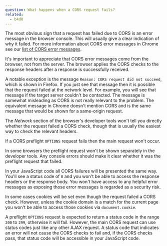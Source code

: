 ```yaml
---
question: What happens when a CORS request fails?
related:
  - b4d0
---
```


The most obvious sign that a request has failed due to CORS is an error message in the browser console. This will
usually give a clear indication of why it failed. For more information about CORS error messages in Chrome see our
[list of CORS error messages](/error-messages).

It's important to appreciate that CORS error messages come from the browser, not from the server. The browser applies
the CORS checks to the response headers after a response is successfully received.

A notable exception is the message `Reason: CORS request did not succeed`, which is shown in Firefox. If you just see
that message then it is possible that the request failed at the network level. For example, you will see that message if
the target server couldn't be contacted. The message is somewhat misleading as CORS is not really relevant to the
problem. The equivalent message in Chrome doesn't mention CORS and is the same message that would be shown for a
same-origin request.

The *Network* section of the browser's developer tools won't tell you directly whether the request failed a CORS check,
though that is usually the easiest way to check the relevant headers.

If a CORS preflight `OPTIONS` request fails then the main request won't occur.

In some browsers the preflight request won't be shown separately in the developer tools. Any console errors should make
it clear whether it was the preflight request that failed.

In your JavaScript code all CORS failures will be presented the same way. You'll see a status code of `0` and you won't
be able to access the response headers or the response body. You won't have access to any helpful error messages as
exposing those error messages is regarded as a security risk.

In some cases cookies will be set even though the request failed a CORS check. However, unless the cookie domain is a
match for the current page you won't be able to access those cookies via `document.cookie`.

A preflight `OPTIONS` request is expected to return a status code in the range `200` to `299`, otherwise it will fail.
However, the main CORS request can use status codes just like any other AJAX request. A status code that indicates an
error will not cause the CORS checks to fail and, if the CORS checks pass, that status code will be accessible in your
JavaScript code.

